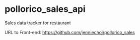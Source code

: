 # pollorico_sales_api
Sales data tracker for restaurant

URL to Front-end: https://github.com/jenniechoi/pollorico_sales
